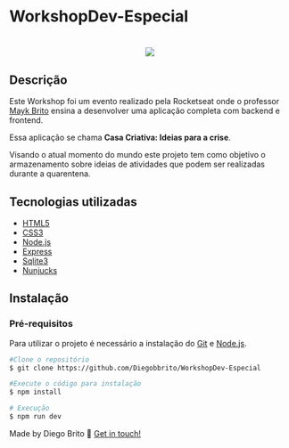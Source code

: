 # WorkshopDev-Especial

<h1 align="center">
<img src="https://ik.imagekit.io/hiltonr/CasaCriativa/logo_Etr1h8vVi.png" />
</h1>

## Descrição
Este Workshop foi um evento realizado pela Rocketseat onde o professor [Mayk Brito](https://github.com/maykbrito) ensina a desenvolver uma aplicação completa com backend e frontend. 

Essa aplicação se chama **Casa Criativa: Ideias para a crise**.

Visando o atual momento do mundo este projeto tem como objetivo o armazenamento sobre ideias de atividades que podem ser realizadas durante a quarentena.

## Tecnologias utilizadas
- [HTML5](https://developer.mozilla.org/pt-BR/docs/Web/HTML/HTML5)
- [CSS3](https://developer.mozilla.org/pt-BR/docs/Archive/CSS3)
- [Node.js](https://nodejs.org/en/)
- [Express](https://expressjs.com/)
- [Sqlite3](https://sqlitebrowser.org/)
- [Nunjucks](https://www.npmjs.com/package/nunjucks)

## Instalação
### Pré-requisitos
Para utilizar o projeto é necessário a instalação do [Git](https://git-scm.com) e [Node.js](https://nodejs.org/).
```bash
#Clone o repositório 
$ git clone https://github.com/Diegobbrito/WorkshopDev-Especial

#Execute o código para instalação
$ npm install

# Execução
$ npm run dev 
```

Made by Diego Brito :wave: [Get in touch!](https://www.linkedin.com/in/diego-brito-3265b4188/)
